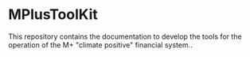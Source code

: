 # MPlusToolKit
This repository contains the documentation to develop the tools for the operation of the M+ "climate positive" financial system..
